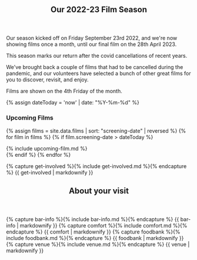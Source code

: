<!--<article class="post">
  <header class="post-header">
    <h2 class="post-title">{{ film.film-title }}</h2>
  </header>
  <section class="post-excerpt">
    <div>
    {{ film.description | markdownify }}
    </div>
  </section>    
</article>

-->


<article class="post"> <!-- centres the content in the page -->
  <header class="post-header">
    <h1 class="post-title">Our 2022-23 Film Season</h1>
  </header>
  <section class="main-page">
<div markdown="1">

Our season kicked off on Friday September 23rd 2022, and we're now showing films once a month, until our final film on the 28th April 2023.

This season marks our return after the covid cancellations of recent years.

We've brought back a couple of films that had to be cancelled during the pandemic, and our volunteers have selected a bunch of other great films for you to discover, revisit, and enjoy.

Films are shown on the 4th Friday of the month.

{% assign dateToday = 'now' | date: "%Y-%m-%d" %}

### Upcoming Films

{% assign films = site.data.films | sort: "screening-date" | reversed  %}
{% for film in films %}
{% if film.screening-date > dateToday  %}
<div class="post-content film-item" markdown="1">
{% include upcoming-film.md %}
</div>
{% endif %}
{% endfor %}

{% capture get-involved %}{% include get-involved.md %}{% endcapture %}
{{ get-involved | markdownify }}
</div>
</section>    
</article>

<article class="post">
  <header class="post-header">
    <h2 class="post-title">About your visit</h2>
  </header>
  <section class="main-page">
<div>
{% capture bar-info %}{% include bar-info.md %}{% endcapture %}
{{ bar-info | markdownify }}
{% capture comfort %}{% include comfort.md %}{% endcapture %}
{{ comfort | markdownify }}
{% capture foodbank %}{% include foodbank.md %}{% endcapture %}
{{ foodbank | markdownify }}
{% capture venue %}{% include venue.md %}{% endcapture %}
{{ venue | markdownify }}
    </div>
  </section>    
</article>
